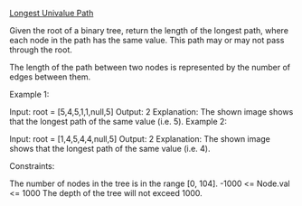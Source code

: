 [Longest Univalue Path](https://leetcode.com/problems/longest-univalue-path/description/)

Given the root of a binary tree, return the length of the longest path, where each node in the path has the same value. This path may or may not pass through the root.

The length of the path between two nodes is represented by the number of edges between them.

 

Example 1:


Input: root = [5,4,5,1,1,null,5]
Output: 2
Explanation: The shown image shows that the longest path of the same value (i.e. 5).
Example 2:


Input: root = [1,4,5,4,4,null,5]
Output: 2
Explanation: The shown image shows that the longest path of the same value (i.e. 4).
 

Constraints:

The number of nodes in the tree is in the range [0, 104].
-1000 <= Node.val <= 1000
The depth of the tree will not exceed 1000.